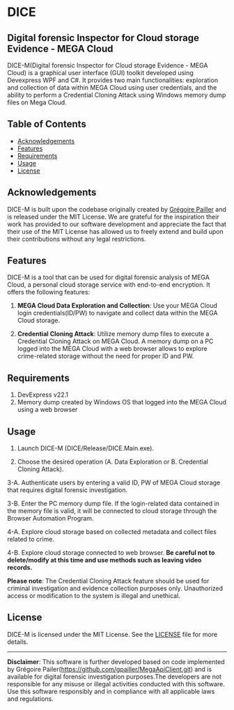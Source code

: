 # DICE
Digital forensic Inspector for Cloud storage Evidence - MEGA Cloud
---
DICE-M(Digital forensic Inspector for Cloud storage Evidence - MEGA Cloud) is a graphical user interface (GUI) toolkit developed using Devexpress WPF and C#. It provides two main functionalities: exploration and collection of data within MEGA Cloud using user credentials, and the ability to perform a Credential Cloning Attack using Windows memory dump files on Mega Cloud.

## Table of Contents
- [Acknowledgements](#acknowledgements)
- [Features](#features)
- [Requirements](#requirements)
- [Usage](#usage)
- [License](#license)

## Acknowledgements

DICE-M is built upon the codebase originally created by [Grégoire Pailler](https://github.com/gpailler/MegaApiClient) and is released under the MIT License. 
We are grateful for the inspiration their work has provided to our software development and appreciate the fact that their use of the MIT License has allowed us to freely extend and build upon their contributions without any legal restrictions.

## Features

DICE-M is a tool that can be used for digital forensic analysis of MEGA Cloud, a personal cloud storage service with end-to-end encryption.
It offers the following features:
1. **MEGA Cloud Data Exploration and Collection**: Use your MEGA Cloud login credentials(ID/PW) to navigate and collect data within the MEGA Cloud storage.

2. **Credential Cloning Attack**: Utilize memory dump files to execute a Credential Cloning Attack on MEGA Cloud. A memory dump on a PC logged into the MEGA Cloud with a web browser allows to explore crime-related storage without the need for proper ID and PW.

## Requirements

1. DevExpress v22.1 
2. Memory dump created by Windows OS that logged into the MEGA Cloud using a web browser

## Usage 

1. Launch DICE-M (DICE/Release/DICE.Main.exe).

2. Choose the desired operation (A. Data Exploration or B. Credential Cloning Attack).

3-A. Authenticate users by entering a valid ID, PW of MEGA Cloud storage that requires digital forensic investigation. 

3-B. Enter the PC memory dump file. If the login-related data contained in the memory file is valid, it will be connected to cloud storage through the Browser Automation Program.

4-A. Explore cloud storage based on collected metadata and collect files related to crime.

4-B. Explore cloud storage connected to web browser. **Be careful not to delete/modify at this time and use methods such as leaving video records.**

**Please note**: The Credential Cloning Attack feature should be used for criminal investigation and evidence collection purposes only. Unauthorized access or modification to the system is illegal and unethical.

## License

DICE-M is licensed under the MIT License. See the [LICENSE](LICENSE) file for more details.

---

**Disclaimer**: This software is further developed based on code implemented by Grégoire Pailer(https://github.com/gpailler/MegaApiClient.git) and is available for digital forensic investigation purposes.The developers are not responsible for any misuse or illegal activities conducted with this software. Use this software responsibly and in compliance with all applicable laws and regulations.

